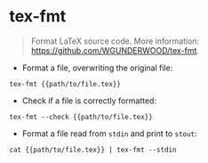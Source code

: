# tex-fmt

> Format LaTeX source code.
> More information: <https://github.com/WGUNDERWOOD/tex-fmt>.

- Format a file, overwriting the original file:

`tex-fmt {{path/to/file.tex}}`

- Check if a file is correctly formatted:

`tex-fmt --check {{path/to/file.tex}}`

- Format a file read from `stdin` and print to `stout`:

`cat {{path/to/file.tex}} | tex-fmt --stdin`
